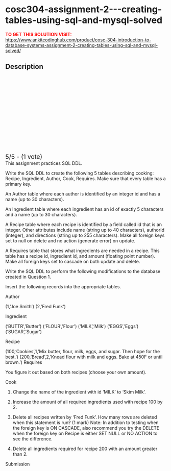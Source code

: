 # cosc304-assignment-2---creating-tables-using-sql-and-mysql-solved



**<span style='color:red'>TO GET THIS SOLUTION VISIT:</span>** https://www.ankitcodinghub.com/product/cosc-304-introduction-to-database-systems-assignment-2-creating-tables-using-sql-and-mysql-solved/

<h2>Description</h2>



<div class="kk-star-ratings kksr-auto kksr-align-center kksr-valign-top" data-payload="{&quot;align&quot;:&quot;center&quot;,&quot;id&quot;:&quot;128510&quot;,&quot;slug&quot;:&quot;default&quot;,&quot;valign&quot;:&quot;top&quot;,&quot;ignore&quot;:&quot;&quot;,&quot;reference&quot;:&quot;auto&quot;,&quot;class&quot;:&quot;&quot;,&quot;count&quot;:&quot;1&quot;,&quot;legendonly&quot;:&quot;&quot;,&quot;readonly&quot;:&quot;&quot;,&quot;score&quot;:&quot;5&quot;,&quot;starsonly&quot;:&quot;&quot;,&quot;best&quot;:&quot;5&quot;,&quot;gap&quot;:&quot;4&quot;,&quot;greet&quot;:&quot;Rate this product&quot;,&quot;legend&quot;:&quot;5\/5 - (1 vote)&quot;,&quot;size&quot;:&quot;24&quot;,&quot;title&quot;:&quot;COSC304 Assignment 2 - Creating tables using SQL and MySQL Solved&quot;,&quot;width&quot;:&quot;138&quot;,&quot;_legend&quot;:&quot;{score}\/{best} - ({count} {votes})&quot;,&quot;font_factor&quot;:&quot;1.25&quot;}">
            
<div class="kksr-stars">
    
<div class="kksr-stars-inactive">
            <div class="kksr-star" data-star="1" style="padding-right: 4px">
            

<div class="kksr-icon" style="width: 24px; height: 24px;"></div>
        </div>
            <div class="kksr-star" data-star="2" style="padding-right: 4px">
            

<div class="kksr-icon" style="width: 24px; height: 24px;"></div>
        </div>
            <div class="kksr-star" data-star="3" style="padding-right: 4px">
            

<div class="kksr-icon" style="width: 24px; height: 24px;"></div>
        </div>
            <div class="kksr-star" data-star="4" style="padding-right: 4px">
            

<div class="kksr-icon" style="width: 24px; height: 24px;"></div>
        </div>
            <div class="kksr-star" data-star="5" style="padding-right: 4px">
            

<div class="kksr-icon" style="width: 24px; height: 24px;"></div>
        </div>
    </div>
    
<div class="kksr-stars-active" style="width: 138px;">
            <div class="kksr-star" style="padding-right: 4px">
            

<div class="kksr-icon" style="width: 24px; height: 24px;"></div>
        </div>
            <div class="kksr-star" style="padding-right: 4px">
            

<div class="kksr-icon" style="width: 24px; height: 24px;"></div>
        </div>
            <div class="kksr-star" style="padding-right: 4px">
            

<div class="kksr-icon" style="width: 24px; height: 24px;"></div>
        </div>
            <div class="kksr-star" style="padding-right: 4px">
            

<div class="kksr-icon" style="width: 24px; height: 24px;"></div>
        </div>
            <div class="kksr-star" style="padding-right: 4px">
            

<div class="kksr-icon" style="width: 24px; height: 24px;"></div>
        </div>
    </div>
</div>
                

<div class="kksr-legend" style="font-size: 19.2px;">
            5/5 - (1 vote)    </div>
    </div>
This assignment practices SQL DDL.

Write the SQL DDL to create the following 5 tables describing cooking: Recipe, Ingredient, Author, Cook, Requires. Make sure that every table has a primary key.

An Author table where each author is identified by an integer id and has a name (up to 30 characters).

An Ingredient table where each ingredient has an id of exactly 5 characters and a name (up to 30 characters).

A Recipe table where each recipe is identified by a field called id that is an integer. Other attributes include name (string up to 40 characters), authorId (integer), and directions (string up to 255 characters). Make all foreign keys set to null on delete and no action (generate error) on update.

A Requires table that stores what ingredients are needed in a recipe. This table has a recipe id, ingredient id, and amount (floating point number). Make all foreign keys set to cascade on both update and delete.

Write the SQL DDL to perform the following modifications to the database created in Question 1.

Insert the following records into the appropriate tables.

Author

(1,’Joe Smith’) (2,’Fred Funk’)

Ingredient

(‘BUTTR’,’Butter’) (‘FLOUR’,’Flour’) (‘MILK’,’Milk’) (‘EGGS’,’Eggs’) (‘SUGAR’,’Sugar’)

Recipe

(100,’Cookies’,1,’Mix butter, flour, milk, eggs, and sugar. Then hope for the best.’) (200,’Bread’,2,’Knead flour with milk and eggs. Bake at 450F or until brown.’) Requires

You figure it out based on both recipes (choose your own amount).

Cook

1. Change the name of the ingredient with id ‘MILK’ to ‘Skim Milk’.

2. Increase the amount of all required ingredients used with recipe 100 by 2.

1. Delete all recipes written by ‘Fred Funk’. How many rows are deleted when this statement is run? (1 mark) Note: In addition to testing when the foreign key is ON CASCADE, also recommend you try the DELETE when the foreign key on Recipe is either SET NULL or NO ACTION to see the difference.

2. Delete all ingredients required for recipe 200 with an amount greater than 2.

Submission
